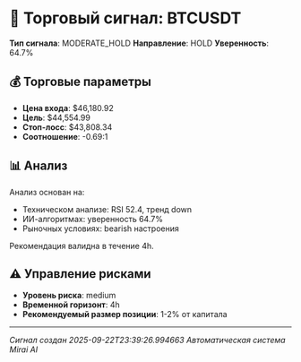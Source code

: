 
# 🎯 Торговый сигнал: BTCUSDT

**Тип сигнала**: MODERATE_HOLD
**Направление**: HOLD
**Уверенность**: 64.7%

## 💰 Торговые параметры
- **Цена входа**: $46,180.92
- **Цель**: $44,554.99
- **Стоп-лосс**: $43,808.34
- **Соотношение**: -0.69:1

## 📊 Анализ

Анализ основан на:
- Техническом анализе: RSI 52.4, тренд down
- ИИ-алгоритмах: уверенность 64.7%
- Рыночных условиях: bearish настроения

Рекомендация валидна в течение 4h.
        

## ⚠️ Управление рисками
- **Уровень риска**: medium
- **Временной горизонт**: 4h
- **Рекомендуемый размер позиции**: 1-2% от капитала

---
*Сигнал создан 2025-09-22T23:39:26.994663*
*Автоматическая система Mirai AI*
        